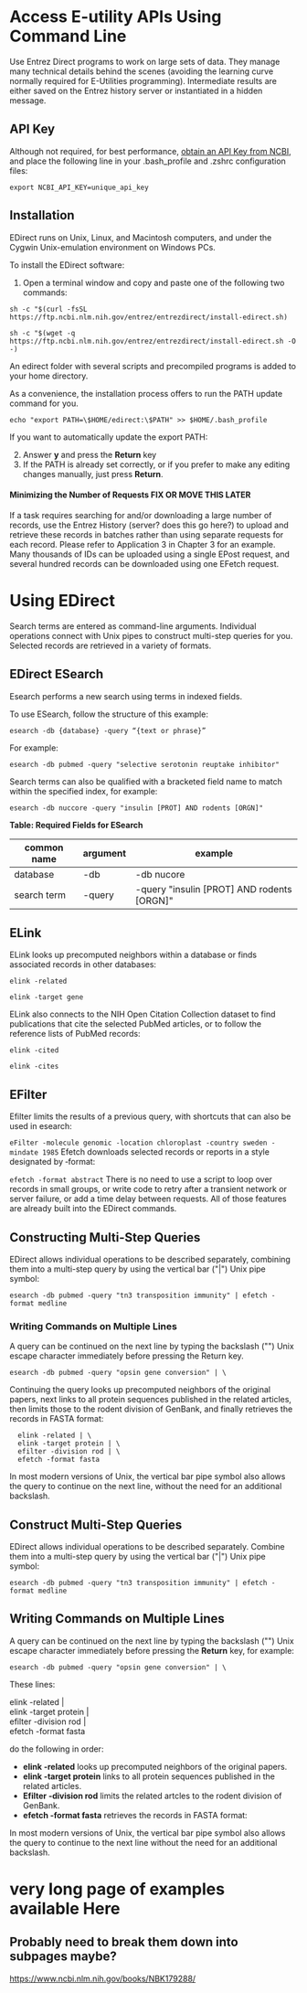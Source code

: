 # Access E-utility APIs Using Command Line

Use Entrez Direct programs to work on large sets of data. They manage many technical details behind the scenes (avoiding the learning curve normally required for E-Utilities programming). Intermediate results are either saved on the Entrez history server or instantiated in a hidden message. 

## API Key
 Although not required, for best performance, [obtain an API Key from NCBI](./access/api_key.md), and place the following line in your .bash_profile and .zshrc configuration files:

  ```export NCBI_API_KEY=unique_api_key```

## Installation
EDirect runs on Unix, Linux, and Macintosh computers, and under the Cygwin Unix-emulation environment on Windows PCs.

To install the EDirect software: 
1.	Open a terminal window and copy and paste one of the following two commands:
   
`sh -c "$(curl -fsSL https://ftp.ncbi.nlm.nih.gov/entrez/entrezdirect/install-edirect.sh)`

`sh -c "$(wget -q https://ftp.ncbi.nlm.nih.gov/entrez/entrezdirect/install-edirect.sh -O -)`
  
An edirect folder with several scripts and precompiled programs is added to your home directory. 

As a convenience, the installation process offers to run the PATH update command for you. 

`echo "export PATH=\$HOME/edirect:\$PATH" >> $HOME/.bash_profile`
  
If you want to automatically update the export PATH:

2.	Answer **y** and press the **Return** key
3.	If the PATH is already set correctly, or if you prefer to make any editing changes manually, just press **Return**.

 
 
#### Minimizing the Number of Requests   **FIX OR MOVE THIS LATER**
If a task requires searching for and/or downloading a large number of records,  use the Entrez History (server? does this go here?) to upload and retrieve these records in batches rather than using separate requests for each record. 
Please refer to Application 3 in Chapter 3 for an example. Many thousands of IDs can be uploaded using a single EPost request, and several hundred records can be downloaded using one EFetch request.


# Using EDirect
Search terms are entered as command-line arguments. Individual operations connect with Unix pipes to construct multi-step queries for you. Selected records are retrieved in a variety of formats.

 ## EDirect ESearch   
Esearch performs a new search using terms in indexed fields.  

To use ESearch, follow the structure of this example:

`esearch -db {database} -query “{text or phrase}”`

For example:

`esearch -db pubmed -query "selective serotonin reuptake inhibitor"`

Search terms can also be qualified with a bracketed field name to match within the specified index, for example:

`esearch -db nuccore -query "insulin [PROT] AND rodents [ORGN]"`

**Table: Required Fields for ESearch**    

| common name | argument |  example |
| --- | ---  | --- |
| database | -db | -db nucore |
| search term | -query | -query "insulin [PROT] AND rodents [ORGN]" |




## ELink 
ELink looks up precomputed neighbors within a database or finds associated records in other databases:

  `elink -related`

  `elink -target gene`
  
ELink also connects to the NIH Open Citation Collection dataset to find publications that cite the selected PubMed articles, or to follow the reference lists of PubMed records:

  `elink -cited`

 `elink -cites`

 ## EFilter
Efilter limits the results of a previous query, with shortcuts that can also be used in esearch:

  `eFilter -molecule genomic -location chloroplast -country sweden -mindate 1985`
Efetch downloads selected records or reports in a style designated by ‑format:

  `efetch -format abstract`
There is no need to use a script to loop over records in small groups, or write code to retry after a transient network or server failure, or add a time delay between requests. All of those features are already built into the EDirect commands.

## Constructing Multi-Step Queries
EDirect allows individual operations to be described separately, combining them into a multi-step query by using the vertical bar ("|") Unix pipe symbol:

  `esearch -db pubmed -query "tn3 transposition immunity" | efetch -format medline`
  
### Writing Commands on Multiple Lines
A query can be continued on the next line by typing the backslash ("\") Unix escape character immediately before pressing the Return key.

  `esearch -db pubmed -query "opsin gene conversion" | \`
  
Continuing the query looks up precomputed neighbors of the original papers, next links to all protein sequences published in the related articles, then limits those to the rodent division of GenBank, and finally retrieves the records in FASTA format:

```
  elink -related | \
  elink -target protein | \
  efilter -division rod | \
  efetch -format fasta
```

In most modern versions of Unix, the vertical bar pipe symbol also allows the query to continue on the next line, without the need for an additional backslash.

## Construct Multi-Step Queries
EDirect allows individual operations to be described separately. Combine them into a multi-step query by using the vertical bar ("|") Unix pipe symbol:

  ```esearch -db pubmed -query "tn3 transposition immunity" | efetch -format medline```

## Writing Commands on Multiple Lines
A query can be continued on the next line by typing the backslash ("\") Unix escape character immediately before pressing the **Return** key, for example:

  ```esearch -db pubmed -query "opsin gene conversion" | \```
  
These lines:

  elink -related | \
  elink -target protein | \
  efilter -division rod | \
  efetch -format fasta

do the following in order: 
 * **elink -related**  looks up precomputed neighbors of the original papers. 
 * **elink -target protein**  links to all protein sequences published in the related articles.
 * **Efilter -division rod** limits the related artcles to the rodent division of GenBank. 
 * **efetch -format fasta** retrieves the records in FASTA format:

In most modern versions of Unix, the vertical bar pipe symbol also allows the query to continue to the next line without the need for an additional backslash.



# very long page of examples available Here 

## Probably need to break them down into subpages maybe?

https://www.ncbi.nlm.nih.gov/books/NBK179288/ 
